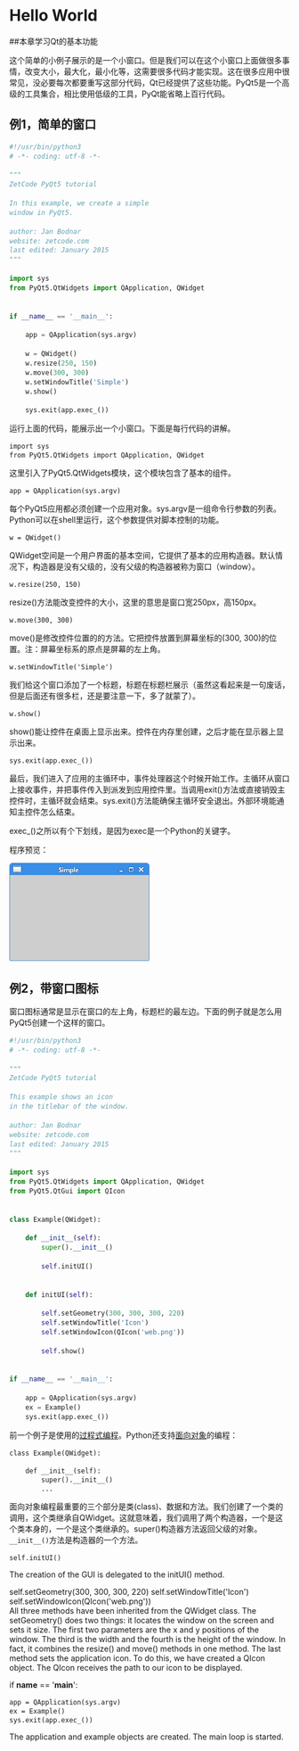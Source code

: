 # Hello World

##本章学习Qt的基本功能


这个简单的小例子展示的是一个小窗口。但是我们可以在这个小窗口上面做很多事情，改变大小，最大化，最小化等，这需要很多代码才能实现。这在很多应用中很常见，没必要每次都要重写这部分代码，Qt已经提供了这些功能。PyQt5是一个高级的工具集合，相比使用低级的工具，PyQt能省略上百行代码。

## 例1，简单的窗口

``` python
#!/usr/bin/python3
# -*- coding: utf-8 -*-

"""
ZetCode PyQt5 tutorial 

In this example, we create a simple
window in PyQt5.

author: Jan Bodnar
website: zetcode.com 
last edited: January 2015
"""

import sys
from PyQt5.QtWidgets import QApplication, QWidget


if __name__ == '__main__':
    
    app = QApplication(sys.argv)

    w = QWidget()
    w.resize(250, 150)
    w.move(300, 300)
    w.setWindowTitle('Simple')
    w.show()
    
    sys.exit(app.exec_())
```
运行上面的代码，能展示出一个小窗口。下面是每行代码的讲解。
```
import sys
from PyQt5.QtWidgets import QApplication, QWidget
```
这里引入了PyQt5.QtWidgets模块，这个模块包含了基本的组件。
```
app = QApplication(sys.argv)
```
每个PyQt5应用都必须创建一个应用对象。sys.argv是一组命令行参数的列表。Python可以在shell里运行，这个参数提供对脚本控制的功能。
```
w = QWidget()
```
QWidget空间是一个用户界面的基本空间，它提供了基本的应用构造器。默认情况下，构造器是没有父级的，没有父级的构造器被称为窗口（window）。
```
w.resize(250, 150)
```
resize()方法能改变控件的大小，这里的意思是窗口宽250px，高150px。
```
w.move(300, 300)
```
move()是修改控件位置的的方法。它把控件放置到屏幕坐标的(300, 300)的位置。注：屏幕坐标系的原点是屏幕的左上角。
```
w.setWindowTitle('Simple')
```
我们给这个窗口添加了一个标题，标题在标题栏展示（虽然这看起来是一句废话，但是后面还有很多栏，还是要注意一下，多了就蒙了）。
```
w.show()
```
show()能让控件在桌面上显示出来。控件在内存里创建，之后才能在显示器上显示出来。
```
sys.exit(app.exec_())
```
最后，我们进入了应用的主循环中，事件处理器这个时候开始工作。主循环从窗口上接收事件，并把事件传入到派发到应用控件里。当调用exit()方法或直接销毁主控件时，主循环就会结束。sys.exit()方法能确保主循环安全退出。外部环境能通知主控件怎么结束。

exec_()之所以有个下划线，是因为exec是一个Python的关键字。

程序预览：

![simple](./images/1-simple.png)

## 例2，带窗口图标

窗口图标通常是显示在窗口的左上角，标题栏的最左边。下面的例子就是怎么用PyQt5创建一个这样的窗口。
```python
#!/usr/bin/python3
# -*- coding: utf-8 -*-

"""
ZetCode PyQt5 tutorial 

This example shows an icon
in the titlebar of the window.

author: Jan Bodnar
website: zetcode.com 
last edited: January 2015
"""

import sys
from PyQt5.QtWidgets import QApplication, QWidget
from PyQt5.QtGui import QIcon


class Example(QWidget):
    
    def __init__(self):
        super().__init__()
        
        self.initUI()
        
        
    def initUI(self):
        
        self.setGeometry(300, 300, 300, 220)
        self.setWindowTitle('Icon')
        self.setWindowIcon(QIcon('web.png'))        
    
        self.show()
        
        
if __name__ == '__main__':
    
    app = QApplication(sys.argv)
    ex = Example()
    sys.exit(app.exec_()) 
```
前一个例子是使用的[过程式编程](https://www.wikiwand.com/zh/%E8%BF%87%E7%A8%8B%E5%BC%8F%E7%BC%96%E7%A8%8B)。Python还支持[面向对象](https://www.wikiwand.com/zh/%E9%9D%A2%E5%90%91%E5%AF%B9%E8%B1%A1%E7%A8%8B%E5%BA%8F%E8%AE%BE%E8%AE%A1)的编程：
```
class Example(QWidget):
    
    def __init__(self):
        super().__init__()
        ...
```
面向对象编程最重要的三个部分是类(class)、数据和方法。我们创建了一个类的调用，这个类继承自QWidget。这就意味着，我们调用了两个构造器，一个是这个类本身的，一个是这个类继承的。super()构造器方法返回父级的对象。`__init__()`方法是构造器的一个方法。
```
self.initUI() 
```
The creation of the GUI is delegated to the initUI() method.

self.setGeometry(300, 300, 300, 220)
self.setWindowTitle('Icon')
self.setWindowIcon(QIcon('web.png'))  
All three methods have been inherited from the QWidget class. The setGeometry() does two things: it locates the window on the screen and sets it size. The first two parameters are the x and y positions of the window. The third is the width and the fourth is the height of the window. In fact, it combines the resize() and move() methods in one method. The last method sets the application icon. To do this, we have created a QIcon object. The QIcon receives the path to our icon to be displayed.

if __name__ == '__main__':
    
    app = QApplication(sys.argv)
    ex = Example()
    sys.exit(app.exec_())  
The application and example objects are created. The main loop is started.